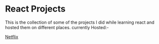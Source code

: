 # React Projects

This is the collection of some of the projects I did while learning react and hosted them on different places.
currently Hosted:- 

[Netflix](https://netflix-clone-66468.web.app)
